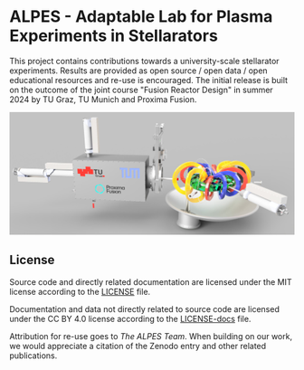 # ALPES - Adaptable Lab for Plasma Experiments in Stellarators

This project contains contributions towards a university-scale stellarator experiments. Results are provided as open source / open data / open educational resources and re-use is encouraged. The initial release is built on the outcome of the joint course "Fusion Reactor Design" in summer 2024 by TU Graz, TU Munich and Proxima Fusion.

![ALPES 2024](figures/Stellarator_2024_open_small.jpg)

## License

Source code and directly related documentation are licensed under the MIT license according to the [LICENSE](LICENSE) file.

Documentation and data not directly related to source code are licensed under the CC BY 4.0 license according to the [LICENSE-docs](LICENSE-docs) file.

Attribution for re-use goes to *The ALPES Team*. When building on our work, we would appreciate a citation of the Zenodo entry and other related publications.
